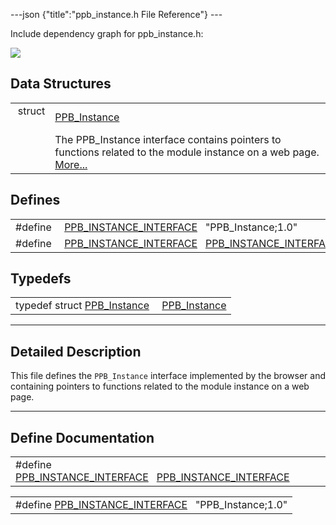 ---json {"title":"ppb\_instance.h File Reference"} ---

Include dependency graph for ppb\_instance.h:

![](/docs/native-client/pepper_dev/c/ppb__instance_8h__incl.png)

Data Structures
---------------

<table><tbody><tr class="odd"><td style="text-align: right;">struct  </td><td><a href="/docs/native-client/pepper_dev/c/struct_p_p_b___instance__1__0/" class="el">PPB_Instance</a></td></tr><tr class="even"><td style="text-align: right;"> </td><td>The PPB_Instance interface contains pointers to functions related to the module instance on a web page. <a href="/docs/native-client/pepper_dev/c/struct_p_p_b___instance__1__0#details">More...</a><br />
</td></tr></tbody></table>

Defines
-------

<table><tbody><tr class="odd"><td style="text-align: right;">#define </td><td><a href="/docs/native-client/pepper_dev/c/ppb__instance_8h#ad3b639018921516cd4d2d3adcffdbc8f" class="el">PPB_INSTANCE_INTERFACE</a>   "PPB_Instance;1.0"</td></tr><tr class="even"><td style="text-align: right;">#define </td><td><a href="/docs/native-client/pepper_dev/c/ppb__instance_8h#ab707353c04e78fe57eba3783692a0eed" class="el">PPB_INSTANCE_INTERFACE</a>   <a href="/docs/native-client/pepper_dev/c/ppb__instance_8h#ad3b639018921516cd4d2d3adcffdbc8f" class="el">PPB_INSTANCE_INTERFACE</a></td></tr></tbody></table>

Typedefs
--------

<table><tbody><tr class="odd"><td style="text-align: right;">typedef struct <a href="/docs/native-client/pepper_dev/c/struct_p_p_b___instance__1__0/" class="el">PPB_Instance</a> </td><td><a href="/docs/native-client/pepper_dev/c/group___interfaces#gaf2ed3cc24968d8681b52cf70eae066ca" class="el">PPB_Instance</a></td></tr></tbody></table>

------------------------------------------------------------------------

<span id="details" class="anchor" style="margin: 0;"></span>

Detailed Description
--------------------

This file defines the `PPB_Instance` interface implemented by the browser and containing pointers to functions related to the module instance on a web page.

------------------------------------------------------------------------

Define Documentation
--------------------

<span id="ab707353c04e78fe57eba3783692a0eed" class="anchor" style="margin: 0;"></span>

<table><tbody><tr class="odd"><td>#define <a href="/docs/native-client/pepper_dev/c/ppb__instance_8h#ab707353c04e78fe57eba3783692a0eed" class="el">PPB_INSTANCE_INTERFACE</a>   <a href="/docs/native-client/pepper_dev/c/ppb__instance_8h#ad3b639018921516cd4d2d3adcffdbc8f" class="el">PPB_INSTANCE_INTERFACE</a></td></tr></tbody></table>

<span id="ad3b639018921516cd4d2d3adcffdbc8f" class="anchor" style="margin: 0;"></span>

<table><tbody><tr class="odd"><td>#define <a href="/docs/native-client/pepper_dev/c/ppb__instance_8h#ad3b639018921516cd4d2d3adcffdbc8f" class="el">PPB_INSTANCE_INTERFACE</a>   "PPB_Instance;1.0"</td></tr></tbody></table>
